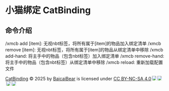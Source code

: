 # 小猫绑定 CatBinding

## 命令介绍

/xmcb add [item]: 无视nbt标签，将所有属于[item]的物品加入绑定清单
/xmcb remove [item]: 无视nbt标签，将所有属于[item]的物品从绑定清单中移除
/xmcb add-hand: 将主手中的物品（包含nbt标签）加入绑定清单
/xmcb remove-hand: 将主手中的物品（包含nbt标签）从绑定清单中移除
/xmcb reload: 重新加载配置文件

<a href="https://github.com/BaicaiBear/CatBinding">CatBinding</a> © 2025 by <a href="https://github.com/BaicaiBear">BaicaiBear</a> is licensed under <a href="https://creativecommons.org/licenses/by-nc-sa/4.0/">CC BY-NC-SA 4.0</a><img src="https://mirrors.creativecommons.org/presskit/icons/cc.svg" style="max-width: 1em;max-height:1em;margin-left: .2em;"><img src="https://mirrors.creativecommons.org/presskit/icons/by.svg" style="max-width: 1em;max-height:1em;margin-left: .2em;"><img src="https://mirrors.creativecommons.org/presskit/icons/nc.svg" style="max-width: 1em;max-height:1em;margin-left: .2em;"><img src="https://mirrors.creativecommons.org/presskit/icons/sa.svg" style="max-width: 1em;max-height:1em;margin-left: .2em;">